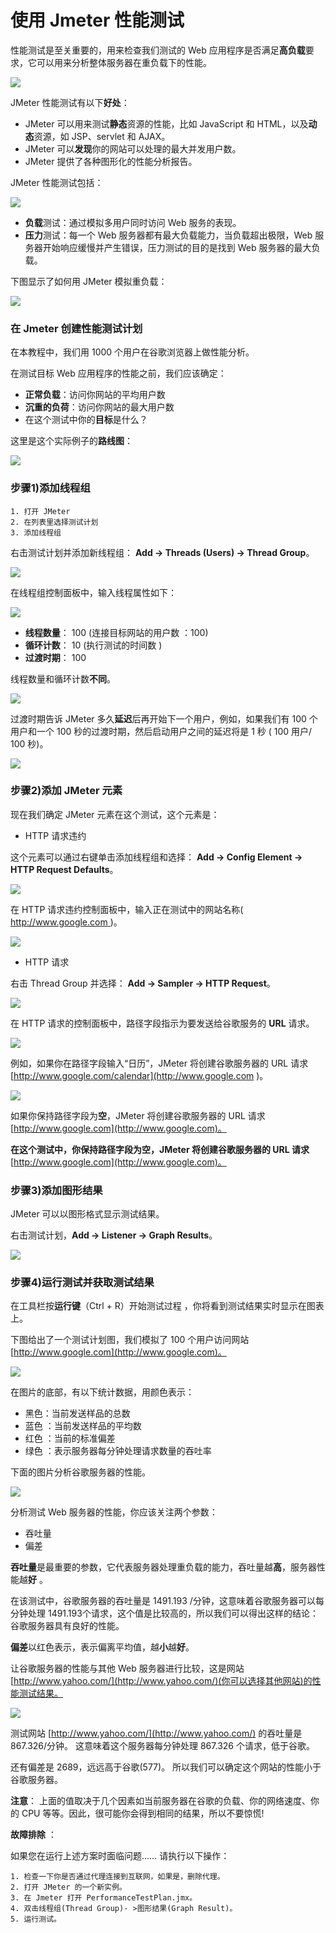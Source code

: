 # 使用 Jmeter 性能测试

性能测试是至关重要的，用来检查我们测试的 Web 应用程序是否满足**高负载**要求，它可以用来分析整体服务器在重负载下的性能。

![](./images/PerformanceTesting.png)

 
JMeter 性能测试有以下**好处**：

   - JMeter 可以用来测试**静态**资源的性能，比如 JavaScript 和 HTML，以及**动态**资源，如 JSP、servlet 和 AJAX。
   - JMeter 可以**发现**你的网站可以处理的最大并发用户数。
   - JMeter 提供了各种图形化的性能分析报告。

JMeter 性能测试包括：

![](./images/JMeterPerformanceTest.png)

   - **负载**测试：通过模拟多用户同时访问 Web 服务的表现。
   - **压力**测试：每一个 Web 服务器都有最大负载能力，当负载超出极限，Web 服务器开始响应缓慢并产生错误，压力测试的目的是找到 Web 服务器的最大负载。

下图显示了如何用 JMeter 模拟重负载：

![](./images/JMeterApacheSampler.png)

### 在 Jmeter 创建性能测试计划 

在本教程中，我们用  1000 个用户在谷歌浏览器上做性能分析。

在测试目标 Web 应用程序的性能之前，我们应该确定：

   - **正常负载**：访问你网站的平均用户数
   - **沉重的负荷**：访问你网站的最大用户数
   - 在这个测试中你的**目标**是什么？

这里是这个实际例子的**路线图**：

![](./images/JMeterTestPlanFlow.png)
### 步骤1)添加线程组

    1. 打开 JMeter
    2. 在列表里选择测试计划
    3. 添加线程组

右击测试计划并添加新线程组： **Add -> Threads (Users) -> Thread Group**。

![](./images/JMeterAddThreadGroup.png)

在线程组控制面板中，输入线程属性如下：

![](./images/ThreadGroupJMeterPerformance.png)

   - **线程数量**： 100 (连接目标网站的用户数 ：100)
   - **循环计数**： 10 (执行测试的时间数 )
   - **过渡时期**： 100

线程数量和循环计数**不同**。

![](./images/ThreadCountVSLoopCount.png)

过渡时期告诉 JMeter 多久**延迟**后再开始下一个用户，例如，如果我们有 100 个用户和一个 100 秒的过渡时期，然后启动用户之间的延迟将是 1 秒 ( 100 用户/ 100 秒)。

![](./images/UserDelayHTTP.png)

### 步骤2)添加 JMeter 元素

现在我们确定 JMeter 元素在这个测试，这个元素是：

   - HTTP 请求违约

这个元素可以通过右键单击添加线程组和选择： **Add -> Config Element -> HTTP Request Defaults**。

![](./images/ThreadGroupAddJMeterPerformance.png)

在 HTTP 请求违约控制面板中，输入正在测试中的网站名称( [http://www.google.com ](http://www.google.com))。

![](./images/HTTPRequestJMeterPerformance.png)

   - HTTP 请求

右击 Thread Group 并选择： **Add -> Sampler -> HTTP Request**。

![](./images/AddHTTPRequestJmeterPerformance.png)

在 HTTP 请求的控制面板中，路径字段指示为要发送给谷歌服务的 **URL** 请求。

![](./images/HTTPRequestControlPanelJMeter.png)

例如，如果你在路径字段输入“日历”，JMeter 将创建谷歌服务器的 URL 请求 [http://www.google.com/calendar](http://www.google.com )。

![](./images/HTTPRequestCalenderJMeter.png)


如果你保持路径字段为**空**，JMeter 将创建谷歌服务器的 URL 请求  [http://www.google.com](http://www.google.com)。

**在这个测试中，你保持路径字段为空，JMeter 将创建谷歌服务器的 URL 请求** [http://www.google.com](http://www.google.com)。

### 步骤3)添加图形结果

JMeter 可以以图形格式显示测试结果。

右击测试计划，**Add -> Listener -> Graph Results**。

![](./images/AddGrapgResultJMeter.png)

### 步骤4)运行测试并获取测试结果

在工具栏按**运行键**（Ctrl + R）开始测试过程 ，你将看到测试结果实时显示在图表上。

下图给出了一个测试计划图，我们模拟了 100 个用户访问网站  [http://www.google.com](http://www.google.com)。

![](./images/RunTestPlan.gif)

在图片的底部，有以下统计数据，用颜色表示：

   - 黑色：当前发送样品的总数
   - 蓝色 ：当前发送样品的平均数
   - 红色 ：当前的标准偏差
   - 绿色 ：表示服务器每分钟处理请求数量的吞吐率

下面的图片分析谷歌服务器的性能。

![](./images/GraphResultGraphJMeter.png)

分析测试 Web 服务器的性能，你应该关注两个参数：

   - 吞吐量
   - 偏差

**吞吐量**是最重要的参数，它代表服务器处理重负载的能力，吞吐量越**高**，服务器性能越**好** 。

在该测试中，谷歌服务器的吞吐量是 1491.193 /分钟，这意味着谷歌服务器可以每分钟处理 1491.193个请求，这个值是比较高的，所以我们可以得出这样的结论：谷歌服务器具有良好的性能。

**偏差**以红色表示，表示偏离平均值，越**小**越**好**。

让谷歌服务器的性能与其他 Web 服务器进行比较，这是网站 [http://www.yahoo.com/](http://www.yahoo.com/)(你可以选择其他网站)的性能测试结果。

![](./images/GraphToDisplayJMeter.png)

测试网站 [http://www.yahoo.com/](http://www.yahoo.com/) 的吞吐量是 867.326/分钟。 这意味着这个服务器每分钟处理 867.326 个请求，低于谷歌。

还有偏差是 2689，远远高于谷歌(577)。 所以我们可以确定这个网站的性能小于谷歌服务器。

**注意**： 上面的值取决于几个因素如当前服务器在谷歌的负载、你的网络速度、你的 CPU 等等。因此，很可能你会得到相同的结果，所以不要惊慌!

**故障排除** ：

如果您在运行上述方案时面临问题…… 请执行以下操作：

    1. 检查一下你是否通过代理连接到互联网，如果是，删除代理。
    2. 打开 JMeter 的一个新实例。
    3. 在 Jmeter 打开 PerformanceTestPlan.jmx。
    4. 双击线程组(Thread Group)- >图形结果(Graph Result)。
    5. 运行测试。
